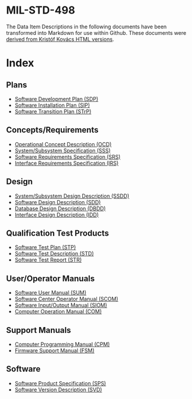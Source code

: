# MIL-STD-498

The Data Item Descriptions in the following documents have been transformed into
Markdown for use within Github. These documents were [derived from Kristóf Kovács
HTML versions](https://github.com/kkovacs/MIL-STD-498-templates-html/).

# Index

## Plans

* [Software Development Plan (SDP)](<./01_Plans/SDP.md>)
* [Software Installation Plan (SIP)](<./01_Plans/SIP.md>)
* [Software Transition Plan (STrP)](<./01_Plans/STRP.md>)

## Concepts/Requirements

* [Operational Concept Description (OCD)](<./02_Requirements/OCD.md>)
* [System/Subsystem Specification (SSS)](<./02_Requirements/SSS.md>)
* [Software Requirements Specification (SRS)](<./02_Requirements/SRS.md>)
* [Interface Requirements Specification (IRS)](<./02_Requirements/IRS.md>)

## Design

* [System/Subsystem Design Description (SSDD)](<./03_Design/SSDD.md>)
* [Software Design Description (SDD)](<./03_Design/SDD.md>)
* [Database Design Description (DBDD)](<./03_Design/DBDD.md>)
* [Interface Design Description (IDD)](<./03_Design/IDD.md>)

## Qualification Test Products

* [Software Test Plan (STP)](<./04_Qualification/STP.md>)
* [Software Test Description (STD)](<./04_Qualification/STD.md>)
* [Software Test Report (STR)](<./04_Qualification/STR.md>)

## User/Operator Manuals

* [Software User Manual (SUM)](<./05_Operator_Manuals/SUM.md>)
* [Software Center Operator Manual (SCOM)](<./05_Operator_Manuals/SCOM.md>)
* [Software Input/Output Manual (SIOM)](<./05_Operator_Manuals/SIOM.md>)
* [Computer Operation Manual (COM)](<./05_Operator_Manuals/COM.md>)

## Support Manuals

* [Computer Programming Manual (CPM)](<./06_Support_Manuals/CPM.md>)
* [Firmware Support Manual (FSM)](<./06_Support_Manuals/FSM.md>)

## Software

* [Software Product Specification (SPS)](<./07_Software/SPS.md>)
* [Software Version Description (SVD)](<./07_Software/SVD.md>)

## 

<!--
Application and Reference
SOFTWARE DEVELOPMENT AND DOCUMENTATION
-->